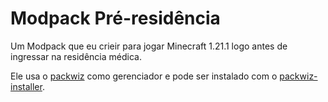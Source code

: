 # Modpack Pré-residência

Um Modpack que eu crieir para jogar Minecraft 1.21.1 logo antes de ingressar na residência médica.

Ele usa o [packwiz](https://packwiz.infra.link/) como gerenciador e pode ser instalado com o [packwiz-installer](https://github.com/packwiz/packwiz-installer).
